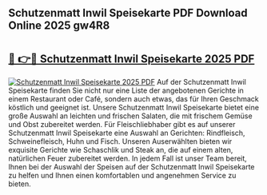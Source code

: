 ## Schutzenmatt Inwil Speisekarte PDF Download Online 2025 gw4R8

# <h2><a href="http://gc92b8.nevu.top/?p=Schutzenmatt+Inwil+Speisekarte">🔗 👉🔴 Schutzenmatt Inwil Speisekarte 2025 PDF</a></h2>

[![Schutzenmatt Inwil Speisekarte 2025 PDF](https://i.imgur.com/dBaPXMq.png)](http://gc92b8.nevu.top/?p=Schutzenmatt+Inwil+Speisekarte)
Auf der Schutzenmatt Inwil Speisekarte finden Sie nicht nur eine Liste der angebotenen Gerichte in einem Restaurant oder Café, sondern auch etwas, das für Ihren Geschmack köstlich und geeignet ist. Unsere Schutzenmatt Inwil Speisekarte bietet eine große Auswahl an leichten und frischen Salaten, die mit frischem Gemüse und Obst zubereitet werden. Für Fleischliebhaber gibt es auf unserer Schutzenmatt Inwil Speisekarte eine Auswahl an Gerichten: Rindfleisch, Schweinefleisch, Huhn und Fisch. Unseren Auserwählten bieten wir exquisite Gerichte wie Schaschlik und Steak an, die auf einem alten, natürlichen Feuer zubereitet werden. In jedem Fall ist unser Team bereit, Ihnen bei der Auswahl der Speisen auf der Schutzenmatt Inwil Speisekarte zu helfen und Ihnen einen komfortablen und angenehmen Service zu bieten.
